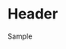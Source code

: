 <!-- TITLE: Autodesk Inventor Installation -->
<!-- SUBTITLE: A quick summary of Autodesk Inventor Installation -->

# Header
Sample
